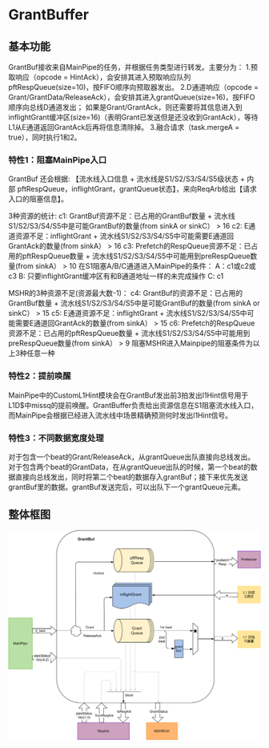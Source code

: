 # GrantBuffer

## 基本功能
GrantBuf接收来自MainPipe的任务，并根据任务类型进行转发。主要分为：
1.预取响应（opcode = HintAck），会安排其进入预取响应队列 pftRespQueue(size=10)，按FIFO顺序向预取器发出。
2.D通道响应（opcode = Grant/GrantData/ReleaseAck），会安排其进入grantQueue(size=16)，按FIFO顺序向总线D通道发出；
  如果是Grant/GrantAck，则还需要将其信息进入到inflightGrant缓冲区(size=16)（表明Grant已发送但是还没收到GrantAck），等待L1从E通道返回GrantAck后再将信息清除掉。
3.融合请求（task.mergeA = true），同时执行1和2。

### 特性1：阻塞MainPipe入口
GrantBuf 还会根据: 【流水线入口信息 + 流水线是S1/S2/S3/S4/S5级状态 + 内部 pftRespQueue，inflightGrant，grantQueue状态】，来向ReqArb给出【请求入口的阻塞信息】。

3种资源的统计:
  c1: GrantBuf资源不足：已占用的GrantBuf数量 + 流水线S1/S2/S3/S4/S5中是可能GrantBuf的数量(from sinkA or sinkC） > 16
  c2: E通道资源不足：inflightGrant +  流水线S1/S2/S3/S4/S5中可能需要E通道回GrantAck的数量(from sinkA） > 16
  c3: Prefetch的RespQueue资源不足：已占用的pftRespQueue数量 + 流水线S1/S2/S3/S4/S5中可能用到preRespQueue数量(from sinkA） > 10
在S1阻塞A/B/C通道进入MainPipe的条件：
  A：c1或c2或c3
  B: 只要inflightGrant缓冲区有和B通道地址一样的未完成操作
  C: c1

MSHR的3种资源不足(资源最大数-1)：
  c4: GrantBuf的资源不足：已占用的GrantBuf数量 + 流水线S1/S2/S3/S4/S5中是可能GrantBuf的数量(from sinkA or sinkC） > 15
  c5: E通道资源不足：inflightGrant +  流水线S1/S2/S3/S4/S5中可能需要E通道回GrantAck的数量(from sinkA） > 15
  c6: Prefetch的RespQueue资源不足：已占用的pftRespQueue数量 + 流水线S1/S2/S3/S4/S5中可能用到preRespQueue数量(from sinkA） > 9
阻塞MSHR进入Mainpipe的阻塞条件为以上3种任意一种


### 特性2：提前唤醒
MainPipe中的CustomL1Hint模块会在GrantBuf发出前3拍发出l1Hint信号用于L1D$中missq的提前唤醒。GrantBuffer负责给出资源信息在S1阻塞流水线入口， 而MainPipe会根据已经进入流水线中场景精确预测何时发出l1Hint信号。

### 特性3：不同数据宽度处理
对于包含一个beat的Grant/ReleaseAck，从grantQueue出队直接向总线发出。
对于包含两个beat的GrantData，在从grantQueue出队的时候，第一个beat的数据直接向总线发出，同时将第二个beat的数据存入grantBuf；接下来优先发送grantBuf里的数据。grantBuf发送完后，可以出队下一个grantQueue元素。

## 整体框图
![GrantBuffer](./figure/GrantBuf.svg)




